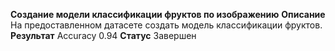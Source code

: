 **Создание модели классификации фруктов по изображению**
**Описание**
На предоставленном датасете создать модель классификации фруктов.
**Результат**
Accuracy 0.94
**Статус**
Завершен